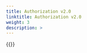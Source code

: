 ```yaml
---
title: Authorization v2.0
linktitle: Authorization v2.0
weight: 3
description: >
---
```

{{<include  file="content/docs/getting-started/uninstallation/helm/module/authorizationv2-0.md" Var="powerflex" >}}
